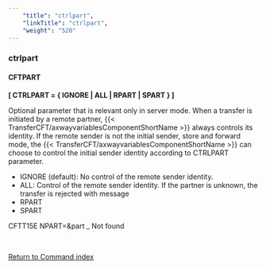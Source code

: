 ```yaml
---
    "title": "ctrlpart",
    "linkTitle": "ctrlpart",
    "weight": "520"
---
```

<span id="ctrlpart"></span>

### ctrlpart

#### CFTPART

****[ CTRLPART = { IGNORE
&#124; ALL &#124; RPART &#124; SPART } ]****

Optional parameter that is relevant only in server mode. When a transfer is initiated by a remote partner, {{< TransferCFT/axwayvariablesComponentShortName  >}} always controls its identity. If the remote sender is not the initial sender, store and forward mode, the {{< TransferCFT/axwayvariablesComponentShortName  >}} can choose to control the initial sender identity according to CTRLPART parameter.

- IGNORE (default): No control of the remote sender identity.
- ALL: Control of the remote sender identity. If the partner is unknown, the transfer is rejected with message
- RPART
- SPART

CFTT15E NPART=&part _ Not found

 

[Return to Command index](../../)
